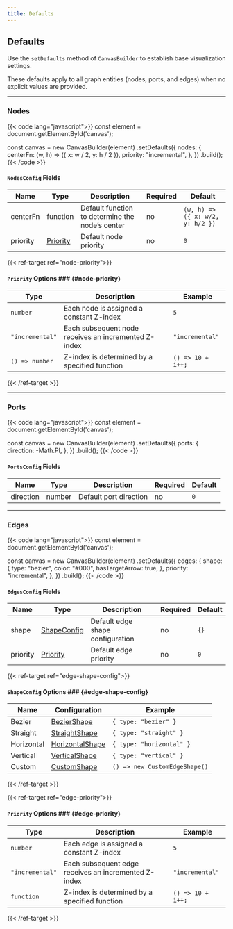 ```yaml
---
title: Defaults
---
```


## Defaults

Use the `setDefaults` method of `CanvasBuilder` to establish base visualization settings.

These defaults apply to all graph entities (nodes, ports, and edges) when no explicit values are provided.

---

### Nodes

{{< code lang="javascript">}}
const element = document.getElementById('canvas');

const canvas = new CanvasBuilder(element)
  .setDefaults({
    nodes: {
      centerFn: (w, h) => ({ x: w / 2, y: h / 2 }),
      priority: "incremental",
    },
  })
  .build();
{{< /code >}}

#### `NodesConfig` Fields

| Name     | Type                       | Description                                     | Required | Default                          |
|----------|----------------------------|-------------------------------------------------|----------|----------------------------------|
| centerFn | function                   | Default function to determine the node’s center | no       | `(w, h) => ({ x: w/2, y: h/2 })` |
| priority | [Priority](#node-priority) | Default node priority                           | no       | `0`                              |

{{< ref-target ref="node-priority">}}
#### `Priority` Options ### {#node-priority}

| Type            | Description                                          | Example           |
|-----------------|------------------------------------------------------|-------------------|
| `number`        | Each node is assigned a constant Z-index             | `5`               |
| `"incremental"` | Each subsequent node receives an incremented Z-index | `"incremental"`   |
| `() => number`  | Z-index is determined by a specified function        | `() => 10 + i++;` |
{{< /ref-target >}}


---

### Ports

{{< code lang="javascript">}}
const element = document.getElementById('canvas');

const canvas = new CanvasBuilder(element)
  .setDefaults({
    ports: {
      direction: -Math.PI,
    },
  })
  .build();
{{< /code >}}

#### `PortsConfig` Fields

| Name      | Type   | Description             | Required | Default |
|-----------|--------|-------------------------|----------|---------|
| direction | number | Default port direction  | no       | `0`     |

---


### Edges

{{< code lang="javascript">}}
const element = document.getElementById('canvas');

const canvas = new CanvasBuilder(element)
  .setDefaults({
    edges: {
      shape: {
        type: "bezier",
        color: "#000",
        hasTargetArrow: true,
      },
      priority: "incremental",
    },
  })
  .build();
{{< /code >}}

#### `EdgesConfig` Fields

| Name      | Type                              | Description                      | Required | Default |
|-----------|-----------------------------------|----------------------------------|----------|---------|
| shape     | [ShapeConfig](#edge-shape-config) | Default edge shape configuration | no       | `{}`    |
| priority  | [Priority](#edge-priority)        | Default edge priority            | no       | `0`     |

{{< ref-target ref="edge-shape-config">}}
#### `ShapeConfig` Options ### {#edge-shape-config}

| Name       | Configuration                                        | Example                       |
|------------|------------------------------------------------------|-------------------------------|
| Bezier     | <a href="/edge-shape/bezier">BezierShape</a>         | `{ type: "bezier" }`          |
| Straight   | <a href="/edge-shape/straight">StraightShape</a>     | `{ type: "straight" }`        |
| Horizontal | <a href="/edge-shape/horizontal">HorizontalShape</a> | `{ type: "horizontal" }`      |
| Vertical   | <a href="/edge-shape/vertical">VerticalShape</a>     | `{ type: "vertical" }`        |
| Custom     | <a href="/edge-shape/custom">CustomShape</a>         | `() => new CustomEdgeShape()` |
{{< /ref-target >}}

{{< ref-target ref="edge-priority">}}
#### `Priority` Options ### {#edge-priority}

| Type            | Description                                          | Example           |
|-----------------|------------------------------------------------------|-------------------|
| `number`        | Each edge is assigned a constant Z-index             | `5`               |
| `"incremental"` | Each subsequent edge receives an incremented Z-index | `"incremental"`   |
| `function`      | Z-index is determined by a specified function        | `() => 10 + i++;` |
{{< /ref-target >}}
